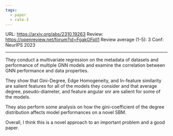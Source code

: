 ```yaml
---
tags:
  - paper
  - rate-3
---
```

URL: https://arxiv.org/abs/2310.19263
Review: https://openreview.net/forum?id=FgakGFpll1
Review average (1-5): 3
Conf: NeurIPS 2023

---

They conduct a multivariate regression on the metadata of datasets and performance of multiple GNN models and examine the correlation between GNN performance and data properties.

They show that Gini-Degree, Edge Homogeneity, and In-feature similarity are salient features for all of the models they consider and that average degree, pseudo-diameter, and feature angular snr are salient for some of the models.

They also perform some analysis on how the gini-coefficient of the degree distribution affects model performances on a novel SBM.

Overall, I think this is a novel approach to an important problem and a good paper.
